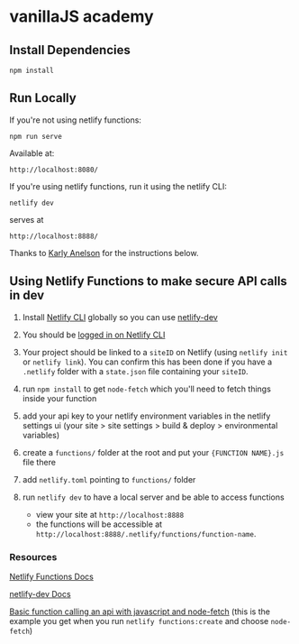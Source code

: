 # vanillaJS academy

## Install Dependencies

```
npm install
```

## Run Locally

If you're not using netlify functions:

```
npm run serve
```

Available at:

```
http://localhost:8080/
```

If you're using netlify functions, run it using the netlify CLI:

```
netlify dev
```

serves at

```
http://localhost:8888/
```

Thanks to [Karly Anelson](https://github.com/karlyanelson/vanillajsacademy) for the instructions below.

## Using Netlify Functions to make secure API calls in dev

1. Install [Netlify CLI](https://docs.netlify.com/cli/get-started/#installation) globally so you can use [netlify-dev](https://github.com/netlify/cli/blob/master/docs/netlify-dev.md#netlify-functions)

2. You should be [logged in on Netlify CLI](https://docs.netlify.com/cli/get-started/#authentication)

3. Your project should be linked to a `siteID` on Netlify (using `netlify init` or `netlify link`). You can confirm this has been done if you have a `.netlify` folder with a `state.json` file containing your `siteID`.

4. run `npm install` to get `node-fetch` which you'll need to fetch things inside your function

5. add your api key to your netlify environment variables in the netlify settings ui (your site > site settings > build & deploy > environmental variables)

6. create a `functions/` folder at the root and put your `{FUNCTION NAME}.js` file there

7. add `netlify.toml` pointing to `functions/` folder

8. run `netlify dev` to have a local server and be able to access functions
   - view your site at `http://localhost:8888`
   - the functions will be accessible at `http://localhost:8888/.netlify/functions/function-name`.

### Resources

[Netlify Functions Docs](https://docs.netlify.com/functions/overview/)

[netlify-dev Docs](https://github.com/netlify/cli/blob/master/docs/netlify-dev.md#netlify-functions)

[Basic function calling an api with javascript and node-fetch](https://github.com/netlify/netlify-dev-plugin/blob/74e206e709cd7d2113abbc1142d32232b2d17999/src/functions-templates/js/node-fetch/node-fetch.js) (this is the example you get when you run `netlify functions:create` and choose `node-fetch`)
